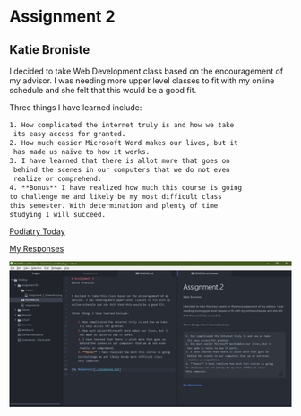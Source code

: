 # Assignment 2
## Katie Broniste


I decided to take Web Development class based on the encouragement of my advisor. I was needing more upper level classes to fit with my online schedule and she felt that this would be a good fit.

Three things I have learned include:

    1. How complicated the internet truly is and how we take
     its easy access for granted.
    2. How much easier Microsoft Word makes our lives, but it
     has made us naïve to how it works.
    3. I have learned that there is allot more that goes on
     behind the scenes in our computers that we do not even
     realize or comprehend.
    4. **Bonus** I have realized how much this course is going
    to challenge me and likely be my most difficult class
    this semester. With determination and plenty of time
    studying I will succeed.

[Podiatry Today](https://www.podiatrytoday.com/)

[My Responses](./responses.txt)

![Assignment 2 Screenshot](./Images/Week_Two_Screenshot.PNG)
